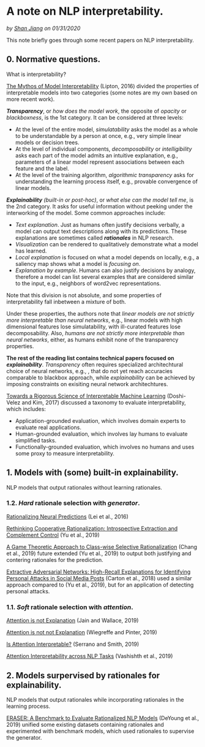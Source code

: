 # A note on NLP interpretability.
*by [Shan Jiang](https://shanjiang.me) on 01/31/2020*

This note briefly goes through some recent papers on NLP interpretability.

## 0. Normative questions.

What is interpretability?

[The Mythos of Model Interpretability](https://arxiv.org/pdf/1606.03490.pdf) (Lipton, 2016) divided the properties of interpretable models into two categories (some notes are my own based on more recent work).

***Transparency***, or *how does the model work*, the opposite of *opacity* or *blackboxness*, is the 1st category. It can be considered at three levels:
- At the level of the entire model, *simulatability* asks the model as a whole to be understandable by a person at once, e.g., very simple linear models or decision trees. 
- At the level of individual components, *decomposability* or *intelligibility* asks each part of the model admits an intuitive explanation, e.g., parameters of a linear model represent associations between each feature and the label.
- At the level of the training algorithm, *algorithmic transparency* asks for understanding the learning process itself, e.g., provable convergence of linear models.

***Explainability** (built-in or post-hoc)*, or *what else can the model tell me*, is the 2nd category. It asks for useful information without peeking under the interworking of the model. Some common approaches include:
- *Text explanation*. Just as humans often justify decisions verbally, a model can output text descriptions along with its predictions. These explanations are sometimes called ***rationales*** in NLP research.
- *Visualization* can be rendered to qualitatively demonstrate what a model has learned.
- *Local explanation* is focused on what a model depends on locally, e.g., a saliency map shows what a model is *focusing on*. 
- *Explanation by example*. Humans can also justify decisions by analogy, therefore a model can list several examples that are considered similar to the input, e.g., neighbors of word2vec representations.

Note that this division is not absolute, and some properties of interpretability fall inbetween a mixture of both.

Under these properties, the authors note that *linear models are not strictly more interpretable than neural networks*, e.g., linear models with high dimensional features lose simulatability, with ill-curated features lose decomposability. Also, *humans are not strictly more interpretable than neural networks*, either, as humans exhibit none of the transparency properties.

**The rest of the reading list contains technical papers focused on *explainability***. *Transparency* often requires specialized architechtural choice of neural networks, e.g., , that do not yet reach accuracies comparable to blackbox approach, while *explainability* can be achieved by imposing constraints on exisiting neural network architechtures.

[Towards a Rigorous Science of Interpretable Machine Learning](https://arxiv.org/pdf/1702.08608.pdf) (Doshi-Velez and Kim, 2017) discussed a taxonomy to evaluate interpretability, which includes:

- Application-grounded evaluation, which involves domain experts to evaluate real applications.
- Human-grounded evaluation, which involves lay humans to evaluate simplified tasks.
- Functionally-grounded evaluation, which involves no humans and uses some proxy to measure interpretability.

## 1. Models with (some) built-in explainability.

NLP models that output rationales without learning rationales.

### 1.2. *Hard* rationale selection with *generator*.

[Rationalizing Neural Predictions](https://arxiv.org/pdf/1606.04155.pdf) (Lei et al., 2016)

[Rethinking Cooperative Rationalization: Introspective Extraction and Complement Control](https://arxiv.org/pdf/1910.13294.pdf) (Yu et al., 2019)

[A Game Theoretic Approach to Class-wise Selective Rationalization](https://arxiv.org/pdf/1910.12853.pdf) (Chang et al., 2019) future extended (Yu et al., 2019) to output both justifying and contering rationales for the prediction.

[Extractive Adversarial Networks: High-Recall Explanations for Identifying Personal Attacks in Social Media Posts](https://www.aclweb.org/anthology/D18-1386.pdf) (Carton et al., 2018) used a similar approach compared to (Yu et al., 2019), but for an application of detecting personal attacks.

### 1.1. *Soft* rationale selection with *attention*.

[Attention is not Explanation](https://arxiv.org/pdf/1902.10186.pdf) (Jain and Wallace, 2019)

[Attention is not not Explanation](https://arxiv.org/pdf/1908.04626.pdf) (Wiegreffe and Pinter, 2019)

[Is Attention Interpretable?](https://arxiv.org/pdf/1906.03731.pdf) (Serrano and Smith, 2019)

[Attention Interpretability across NLP Tasks](https://arxiv.org/pdf/1909.11218.pdf) (Vashishth et al., 2019)

## 2. Models surpervised by rationales for explainability.

NLP models that output rationales while incorporating rationales in the learning process.

[ERASER: A Benchmark to Evaluate Rationalized NLP Models](https://arxiv.org/abs/1911.03429) (DeYoung et al., 2019) unified some existing datasets containing rationales and experimented with benchmark models, which used rationales to supervise the generator.
